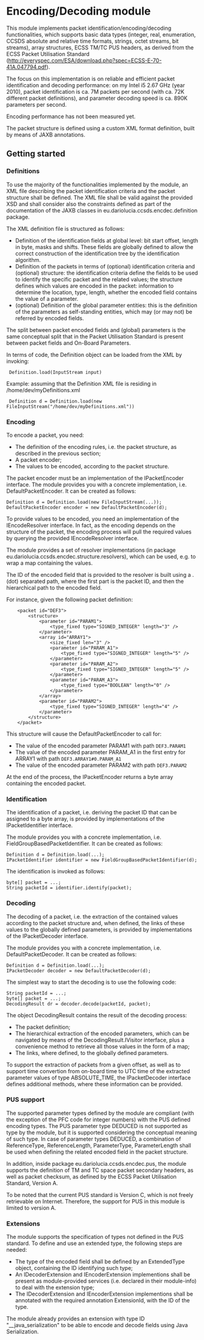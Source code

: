 # Encoding/Decoding module
This module implements packet identification/encoding/decoding functionalities, which supports basic data types (integer, real, enumeration, CCSDS absolute and 
relative time formats, strings, octet streams, bit streams), array structures, ECSS TM/TC PUS headers, as derived from the ECSS Packet Utilisation Standard (http://everyspec.com/ESA/download.php?spec=ECSS-E-70-41A.047794.pdf). 

The focus on this implementation is on reliable and efficient packet identification and decoding performance: on my Intel i5 2.67 GHz (year 2010), packet identification is ca. 7M packets per second (with ca. 72K different packet definitions), and parameter decoding speed is ca. 890K parameters per second.   

Encoding performance has not been measured yet. 

The packet structure is defined using a custom XML format definition, built by means of JAXB annotations.

## Getting started
### Definitions
To use the majority of the functionalities implemented by the module, an XML file describing the packet identification
criteria and the packet structure shall be defined. The XML file shall be valid against the provided XSD and shall consider also
the constraints defined as part of the documentation of the JAXB classes in eu.dariolucia.ccsds.encdec.definition package.

The XML definition file is structured as follows:
- Definition of the identification fields at global level: bit start offset, length in byte, masks and shifts. These fields are 
globally defined to allow the correct construction of the identification tree by the identification algorithm.
- Definition of the packets in terms of (optional) identification criteria and (optional) structure: the identification criteria define the fields to be used to identify the specific packet and the related values; 
the structure defines which values are encoded in the packet: information to determine the location, type, length, whether the encoded field contains the value of a parameter.
- (optional) Definition of the global parameter entities: this is the definition of the parameters as self-standing entities, which may (or may not) be referred by encoded fields.

The split between packet encoded fields and (global) parameters is the same conceptual split that in the Packet Utilisation Standard is present between packet fields and On-Board Parameters.
 
 In terms of code, the Definition object can be loaded from the XML by invoking:
 
     Definition.load(InputStream input)
 
 Example: assuming that the Definition XML file is residing in /home/dev/myDefinitions.xml
 
     Definition d = Definition.load(new FileInputStream("/home/dev/myDefinitions.xml"))
 
### Encoding
To encode a packet, you need:
- The definition of the encoding rules, i.e. the packet structure, as described in the previous section;
- A packet encoder;
- The values to be encoded, according to the packet structure.

The packet encoder must be an implementation of the IPacketEncoder interface. The module provides you with a concrete
implementation, i.e. DefaultPacketEncoder. It can be created as follows:

    Definition d = Definition.load(new FileInputStream(...));
    DefaultPacketEncoder encoder = new DefaultPacketEncoder(d); 

To provide values to be encoded, you need an implementation of the IEncodeResolver interface. In fact, as the encoding depends
on the structure of the packet, the encoding process will pull the required values by querying the provided IEncodeResolver interface.

The module provides a set of resolver implementations (in package eu.dariolucia.ccsds.encdec.structure.resolvers), which can be used, e.g. to 
wrap a map containing the values.

The ID of the encoded field that is provided to the resolver is built using a . (dot) separated path, where the first part
is the packet ID, and then the hierarchical path to the encoded field.

For instance, given the following packet definition:

        <packet id="DEF3">
            <structure>
                <parameter id="PARAM1">
                    <type_fixed type="SIGNED_INTEGER" length="3" />
                </parameter>
                <array id="ARRAY1">
                    <size_fixed len="3" />
                    <parameter id="PARAM_A1">
                        <type_fixed type="SIGNED_INTEGER" length="5" />
                    </parameter>
                    <parameter id="PARAM_A2">
                        <type_fixed type="SIGNED_INTEGER" length="5" />
                    </parameter>
                    <parameter id="PARAM_A3">
                        <type_fixed type="BOOLEAN" length="0" />
                    </parameter>
                </array>
                <parameter id="PARAM2">
                    <type_fixed type="SIGNED_INTEGER" length="4" />
                </parameter>
            </structure>
        </packet> 

This structure will cause the DefaultPacketEncoder to call for:
- The value of the encoded parameter PARAM1 with path `DEF3.PARAM1`
- The value of the encoded parameter PARAM_A1 in the first entry for ARRAY1 with path `DEF3.ARRAY1#0.PARAM_A1`
- The value of the encoded parameter PARAM2 with path `DEF3.PARAM2`

At the end of the process, the IPacketEncoder returns a byte array containing the encoded packet.

### Identification

The identification of a packet, i.e. deriving the packet ID that can be assigned to a byte array, is provided by 
implementations of the IPacketIdentifier interface.

The module provides you with a concrete implementation, i.e. FieldGroupBasedPacketIdentifier. It can be created as follows:

    Definition d = Definition.load(...);
    IPacketIdentifier identifier = new FieldGroupBasedPacketIdentifier(d);

The identification is invoked as follows:

    byte[] packet = ...;
    String packetId = identifier.identify(packet);

### Decoding

The decoding of a packet, i.e. the extraction of the contained values according to the packet structure and, when defined, the links
of these values to the globally defined parameters, is provided by implementations of the IPacketDecoder interface.

The module provides you with a concrete implementation, i.e. DefaultPacketDecoder. It can be created as follows:

    Definition d = Definition.load(...);
    IPacketDecoder decoder = new DefaultPacketDecoder(d);

The simplest way to start the decoding is to use the following code:

    String packetId = ...;
    byte[] packet = ...;
    DecodingResult dr = decoder.decode(packetId, packet);

The object DecodingResult contains the result of the decoding process:
- The packet definition;
- The hierarchical extraction of the encoded parameters, which can be navigated by means of the DecodingResult.IVisitor interface, plus a convenience method to retrieve all those values in the form of a map;
- The links, where defined, to the globally defined parameters.

To support the extraction of packets from a given offset, as well as to support time convertion from on-board time to UTC time of the extracted parameter values of type ABSOLUTE_TIME, the IPacketDecoder interface defines additional methods, where these information can be provided.

### PUS support

The supported parameter types defined by the module are compliant (with the exception of the PFC code for integer numbers) with the PUS defined encoding types.
The PUS parameter type DEDUCED is not supported as type by the module, but it is supported considering the conceptual meaning of such type. In case of parameter types DEDUCED,
a combination of ReferenceType, ReferenceLength, ParameterType, ParameterLength shall be used when defining the related encoded field in the packet structure. 

In addition, inside package eu.dariolucia.ccsds.encdec.pus, the module supports the definition of TM and TC space packet secondary headers, as well as packet checksum, as defined by the ECSS Packet Utilisation Standard, Version A.

To be noted that the current PUS standard is Version C, which is not freely retrievable on Internet. Therefore, the support for PUS in this module is limited to version A.

### Extensions

The module supports the specification of types not defined in the PUS standard. To define and use an extended type, the following steps are needed:
- The type of the encoded field shall be defined by an ExtendedType object, containing the ID identifying such type;
- An IDecoderExtension and IEncoderExtension implementions shall be present as module-provided services (i.e. declared in their module-info) to deal with the extension type;
- The IDecoderExtension and IEncoderExtension implementions shall be annotated with the required annotation ExtensionId, with the ID of the type.

The module already provides an extension with type ID "__java_serialization" to be able to encode and decode fields using Java Serialization.